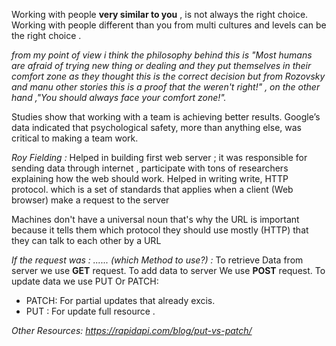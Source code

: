 Working with people **very similar to you** , is not always the right choice.
Working with people different than you from multi cultures and levels can be the right choice .

*from my point of view i think the philosophy behind this is "Most humans are afraid of trying new thing or dealing and they put themselves in their comfort zone as they thought this is the correct decision but from Rozovsky and manu other stories this is a proof that the weren't right!" , on the other hand ,"You should always face your comfort zone!".*

Studies show that  working with a team is achieving better results.
Google’s data indicated that psychological safety, more than anything else, was critical to making a team work. 

*Roy Fielding :*
Helped in building first web server ; it was responsible for sending data through internet , participate with tons of researchers explaining how the web should work.
Helped in writing write, HTTP protocol. which is a set of standards that applies when a client (Web browser) make a request  to the server

Machines don't have a universal noun that's why the URL is important because it tells them which protocol they should use mostly (HTTP) that they can talk to each other by a URL

*If the request was : ...... (which Method to use?) :* 
To retrieve Data from server we use **GET** request.
To add data to server We use **POST** request.
To update data  we use PUT Or PATCH:
- PATCH: For partial updates that already excis.
-  PUT : For update full resource .

*Other Resources:
https://rapidapi.com/blog/put-vs-patch/*
